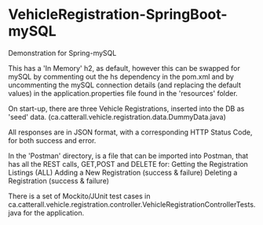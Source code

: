 # VehicleRegistration-SpringBoot-mySQL
Demonstration for Spring-mySQL

This has a 'In Memory' h2, as default, however this can be swapped for mySQL by commenting out the hs dependency in the pom.xml and by 
uncommenting the mySQL connection details (and replacing the default values) in the application.properties file found in the 'resources' folder.

On start-up, there are three Vehicle Registrations, inserted into the DB as 'seed' data. (ca.catterall.vehicle.registration.data.DummyData.java)

All responses are in JSON format, with a corresponding HTTP Status Code, for both success and error.

In the 'Postman' directory, is a file that can be imported into Postman, that has all the REST calls, GET,POST and DELETE for: 
  Getting the Registration Listings (ALL)
  Adding a New Registration (success & failure)
  Deleting a Registration (success & failure)
  
There is a set of Mockito/JUnit test cases in ca.catterall.vehicle.registration.controller.VehicleRegistrationControllerTests.java for the application.
